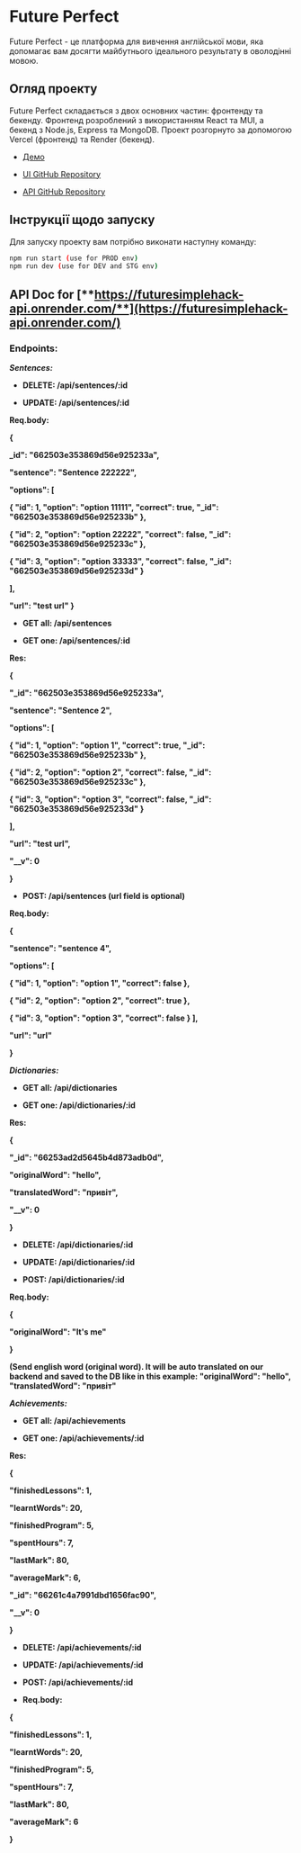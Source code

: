 # Future Perfect

Future Perfect - це платформа для вивчення англійської мови, яка допомагає вам досягти майбутнього ідеального результату в оволодінні мовою.

## Огляд проекту

Future Perfect складається з двох основних частин: фронтенду та бекенду. Фронтенд розроблений з використанням React та MUI, а бекенд з Node.js, Express та MongoDB. Проект розгорнуто за допомогою Vercel (фронтенд) та Render (бекенд).

- [Демо](https://futuresimplehack-ui.vercel.app/auth)

- [UI GitHub Repository](https://github.com/maksymtymchenko/futuresimplehack-ui/tree/master)
- [API GitHub Repository](https://github.com/maksymtymchenko/futuresimplehack-api/tree/main)

## Інструкції щодо запуску

Для запуску проекту вам потрібно виконати наступну команду:
```bash
npm run start (use for PROD env)
npm run dev (use for DEV and STG env)
```


## API Doc for [**https://futuresimplehack-api.onrender.com/**](https://futuresimplehack-api.onrender.com/)

### Endpoints:

**_Sentences:_**

- **DELETE: /api/sentences/:id**

- **UPDATE: /api/sentences/:id**

**Req.body:**

**{**

**\_id": "662503e353869d56e925233a",** 

**"sentence": "Sentence 222222",** 

**"options": \[** 

**{ "id": 1, "option": "option 11111", "correct": true, "\_id": "662503e353869d56e925233b" },** 

**{ "id": 2, "option": "option 22222", "correct": false, "\_id": "662503e353869d56e925233c" },** 

**{ "id": 3, "option": "option 33333", "correct": false, "\_id": "662503e353869d56e925233d" }** 

**],** 

**"url": "test url" }**

- **GET all: /api/sentences**

- **GET one: /api/sentences/:id**

**Res:** 

**{** 

**"\_id": "662503e353869d56e925233a",** 

**"sentence": "Sentence 2",** 

**"options": \[** 

**{ "id": 1, "option": "option 1", "correct": true, "\_id": "662503e353869d56e925233b" },** 

**{ "id": 2, "option": "option 2", "correct": false, "\_id": "662503e353869d56e925233c" },** 

**{ "id": 3, "option": "option 3", "correct": false, "\_id": "662503e353869d56e925233d" }**

**],** 

**"url": "test url",** 

**"\_\_v": 0**

**}**

- **POST: /api/sentences (url field is optional)**

**Req.body:** 

**{** 

**"sentence": "sentence 4",** 

**"options": \[** 

**{ "id": 1, "option": "option 1", "correct": false },** 

**{ "id": 2, "option": "option 2", "correct": true },** 

**{ "id": 3, "option": "option 3", "correct": false } ],** 

**"url": "url"** 

**}**

**_Dictionaries:_**

- **GET all: /api/dictionaries**

- **GET one: /api/dictionaries/:id**

**Res:**

**{** 

**"\_id": "66253ad2d5645b4d873adb0d",**

**"originalWord": "hello",** 

**"translatedWord": "привіт",** 

**"\_\_v": 0** 

**}**

- **DELETE: /api/dictionaries/:id**

- **UPDATE: /api/dictionaries/:id**

- **POST: /api/dictionaries/:id**

**Req.body:** 

**{** 

**"originalWord": "It's me"** 

**}**

**(Send english word (original word). It will be auto translated on our backend and saved to the DB like in this example: "originalWord": "hello", "translatedWord": "привіт"**

**_Achievements:_**

- **GET all: /api/achievements**

- **GET one: /api/achievements/:id**

**Res:**

**{** 

**"finishedLessons": 1,** 

**"learntWords": 20,** 

**"finishedProgram": 5,** 

**"spentHours": 7,** 

**"lastMark": 80,** 

**"averageMark": 6,** 

**"\_id": "66261c4a7991dbd1656fac90",** 

**"\_\_v": 0** 

**}**

- **DELETE: /api/achievements/:id**

- **UPDATE: /api/achievements/:id**

- **POST: /api/achievements/:id**

- **Req.body:** 

**{** 

**"finishedLessons": 1,** 

**"learntWords": 20,** 

**"finishedProgram": 5,** 

**"spentHours": 7,** 

**"lastMark": 80,** 

**"averageMark": 6** 

**}**
